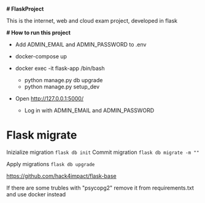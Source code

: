 **# FlaskProject**

This is the internet, web and cloud exam project, developed in flask

**# How to run this project**

- Add ADMIN_EMAIL and ADMIN_PASSWORD to .env
- docker-compose up

- docker exec -it flask-app /bin/bash
  - python manage.py db upgrade
  - python manage.py setup_dev
- Open http://127.0.0.1:5000/
  - Log in with ADMIN_EMAIL and ADMIN_PASSWORD

# Flask migrate

Inizialize migration `flask db init`
Commit migration `flask db migrate -m ""`

Apply migrations `flask db upgrade`

https://github.com/hack4impact/flask-base

If there are some trubles with "psycopg2" remove it from requirements.txt and use docker instead
